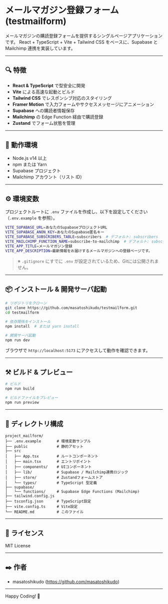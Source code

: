 # メールマガジン登録フォーム (testmailform)

メールマガジンの購読登録フォームを提供するシングルページアプリケーションです。
React + TypeScript + Vite + Tailwind CSS をベースに、Supabase と Mailchimp 連携を実装しています。

---

## 🔍 特徴

- **React & TypeScript** で型安全に開発
- **Vite** による高速な起動とビルド
- **Tailwind CSS** でレスポンシブ対応のスタイリング
- **Framer Motion** で入力フォームやサクセスメッセージにアニメーション
- **Supabase** への購読者情報保存
- **Mailchimp** の Edge Function 経由で購読登録
- **Zustand** でフォーム状態を管理

---

## 🚀 動作環境

- Node.js v14 以上
- npm または Yarn
- Supabase プロジェクト
- Mailchimp アカウント（リスト ID）

---

## ⚙️ 環境変数

プロジェクトルートに `.env` ファイルを作成し、以下を設定してください（`.env.example` を参照）。

```bash
VITE_SUPABASE_URL=あなたのSupabaseプロジェクトURL
VITE_SUPABASE_ANON_KEY=あなたのSupabase匿名キー
VITE_SUPABASE_SUBSCRIBERS_TABLE=subscribers  # デフォルト: subscribers
VITE_MAILCHIMP_FUNCTION_NAME=subscribe-to-mailchimp  # デフォルト: subscribe-to-mailchimp
VITE_APP_TITLE=メールマガジン登録
VITE_APP_DESCRIPTION=最新情報をお届けするメールマガジンへの登録ページです。
```

> ※ `.gitignore` にすでに `.env` が設定されているため、Gitには公開されません。

---

## 📦 インストール & 開発サーバ起動

```bash
# リポジトリをクローン
git clone https://github.com/masatoshikudo/testmailform.git
cd testmailform

# 依存関係をインストール
npm install  # または yarn install

# 開発サーバ起動
npm run dev
```

ブラウザで `http://localhost:5173` にアクセスして動作を確認できます。

---

## ⚒️ ビルド & プレビュー

```bash
# ビルド
npm run build

# ビルドファイルをプレビュー
npm run preview
```

---

## 📂 ディレクトリ構成

```
project_mailform/
├── .env.example       # 環境変数サンプル
├── public             # 静的アセット
├── src
│   ├── App.tsx        # ルートコンポーネント
│   ├── main.tsx       # エントリポイント
│   ├── components/    # UIコンポーネント
│   ├── lib/           # Supabase / Mailchimp連携ロジック
│   ├── store/         # Zustandフォームストア
│   └── types/         # TypeScript 型定義
├── supabase/
│   └── functions/     # Supabase Edge Functions (Mailchimp)
├── tailwind.config.js
├── tsconfig.json      # TypeScript設定
├── vite.config.ts     # Vite設定
└── README.md          # このファイル
```

---

## 📝 ライセンス

MIT License

---

## ✒️ 作者

- masatoshikudo (https://github.com/masatoshikudo)

---

Happy Coding! 🎉